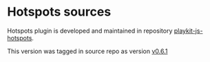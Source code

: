 # Hotspots sources
Hotspots plugin is developed and maintained in repository [playkit-js-hotspots](https://github.com/kaltura/playkit-js-hotspots).

This version was tagged in source repo as version [v0.6.1](https://github.com/kaltura/playkit-js-hotspots/releases/tag/v0.6.1)

